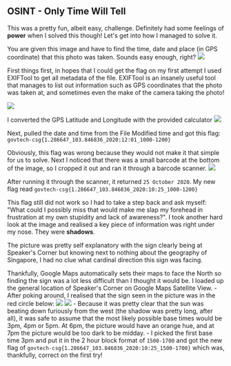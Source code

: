 ## OSINT - Only Time Will Tell
    
This was a pretty fun, albeit easy, challenge. Definitely had some feelings of **power** when I solved this though! Let's get into how I managed to solve it.

You are given this image and have to find the time, date and place (in GPS coordinate) that this photo was taken. Sounds easy enough, right?
![](https://firebasestorage.googleapis.com/v0/b/firescript-577a2.appspot.com/o/imgs%2Fapp%2FFirstDatabase%2Fp34bqKzN2l.png?alt=media&token=4c9ed79d-d1dd-492c-b2cf-6c11fde01799)



First things first, in hopes that I could get the flag on my first attempt I used EXIFTool to get all metadata of the file. EXIFTool is an insanely useful tool that manages to list out information such as GPS coordinates that the photo was taken at, and sometimes even the make of the camera taking the photo!

![](https://firebasestorage.googleapis.com/v0/b/firescript-577a2.appspot.com/o/imgs%2Fapp%2FFirstDatabase%2Fq3bnLWTPUK.png?alt=media&token=99d841a9-63f8-4a6b-ac6e-d19679f5fc6d)


I converted the GPS Latitude and Longitude with the provided calculator
![](https://firebasestorage.googleapis.com/v0/b/firescript-577a2.appspot.com/o/imgs%2Fapp%2FFirstDatabase%2FD6SgLWby8Z.png?alt=media&token=97802bca-6410-4910-bf36-127342c15f13)


Next, pulled the date and time from the File Modified time and got this flag: `govtech-csg{1.286647_103.846836_2020:12:01_1000-1200} ` 

Obviously, this flag was wrong because they would not make it that simple for us to solve. Next I noticed that there was a small barcode at the bottom of the image, so I cropped it out and ran it through a barcode scanner.
![](https://firebasestorage.googleapis.com/v0/b/firescript-577a2.appspot.com/o/imgs%2Fapp%2FFirstDatabase%2FT3D6sdO1rj.png?alt=media&token=a8da5a20-3c96-432d-a55c-297b0a1e4909)


After running it through the scanner, it returned `25 October 2020`. My new flag read `govtech-csg{1.286647_103.846836_2020:10:25_1000-1200}`

This flag still did not work so I had to take a step back and ask myself: "What could I possibly miss that would make me slap my forehead in frustration at my own stupidity and lack of awareness?". I took another hard look at the image and realised a key piece of information was right under my nose. They were **shadows**.

The picture was pretty self explanatory with the sign clearly being at Speaker's Corner but knowing next to nothing about the geography of Singapore, I had no clue what cardinal direction this sign was facing.

Thankfully, Google Maps automatically sets their maps to face the North so finding the sign was a lot less difficult than I thought it would be. I loaded up the general location of Speaker's Corner on Google Maps Satellite View.
    - After poking around, I realised that the sign seen in the picture was in the red circle below:
![](https://firebasestorage.googleapis.com/v0/b/firescript-577a2.appspot.com/o/imgs%2Fapp%2FFirstDatabase%2FQJ4-fBL9is.png?alt=media&token=adc4ea85-b5d3-4996-8690-cbe7df2c5c9e)
![](https://firebasestorage.googleapis.com/v0/b/firescript-577a2.appspot.com/o/imgs%2Fapp%2FFirstDatabase%2FOzZIKuy7xK.png?alt=media&token=c23de3b7-f7c5-4a52-905b-c22248d4a18a)
    - Because it was pretty clear that the sun was beating down furiously from the west (the shadow was pretty long, after all), it was safe to assume that the most likely possible base times would be 3pm, 4pm or 5pm. At 6pm, the picture would have an orange hue, and at 7pm the picture would be too dark to be midday.
    - I picked the first base time 3pm and put it in the 2 hour block format of `1500-1700` and got the new flag of `govtech-csg{1.286647_103.846836_2020:10:25_1500-1700}` which was, thankfully, correct on the first try!
